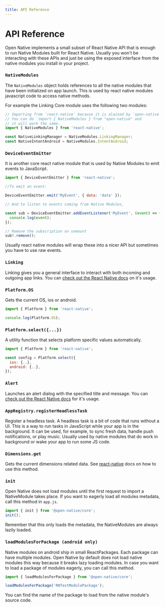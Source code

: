 ```yaml
---
title: API Reference
---
```


# API Reference

Open Native implements a small subset of React Native API that is enough to run Native Modules built for React Native. Usually you won't be interacting with these APIs and just be using the exposed interface from the native modules you install in your project.

### `NativeModules`

The `NativeModules` object holds references to all the native modules that have been initialized on app launch. This is used by react native modules javascript code to access native methods.

For example the Linking Core module uses the following two modules:

```js
// Importing from `react-native` because it is alaised by `open-native`.
// You can do `import { NativeModules } from "open-native" and
// it will work the same.
import { NativeModules } from 'react-native';

const NativeLinkingManager = NativeModules.LinkingManager;
const NativeIntentAndroid = NativeModules.IntentAndroid;
```

### `DeviceEventEmitter`

It is another core react native module that is used by Native Modules to emit events to JavaScript.

```js
import { DeviceEventEmitter } from 'react-native';

//To emit an event:

DeviceEventEmitter.emit('MyEvent', { data: 'data' });

// And to listen to events coming from Native Modules,

const sub = DeviceEventEmitter.addEventListener('MyEvent', (event) => {
  console.log(event);
});

// Remove the subscription on unmount
sub?.remove();
```

Usually react native modules will wrap these into a nicer API but sometimes you have to use raw events.

### `Linking`

Linking gives you a general interface to interact with both incoming and outgoing app links. You can [check out the React Native docs](https://reactnative.dev/docs/linking) on it's usage.

### `Platform.OS`

Gets the current OS, ios or android.

```js
import { Platform } from 'react-native';

console.log(Platform.OS);
```

### `Platform.select({...})`

A utility function that selects platform specific values automatically.

```js
import { Platform } from 'react-native';

const config = Platform.select({
  ios: {..},
  android: {..},
});
```

### `Alert`

Launches an alert dialog with the specified title and message. You can [check out the React Native docs](https://reactnative.dev/docs/alert) for it's usage.

### `AppRegistry.registerHeadlessTask`

Register a headless task. A headless task is a bit of code that runs without a UI. This is a way to run tasks in JavaScript while your app is in the background. It can be used, for example, to sync fresh data, handle push notifications, or play music.
Usually used by native modules that do work in background or wake your app to run some JS code.

### `Dimensions.get`

Gets the current dimensions related data. See [react-native](https://reactnative.dev/docs/dimensions#get) docs on how to use this method.

### `init`

Open Native does not load modules until the first request to import a NativeModule takes place. If you want to eagerly load all modules metadata, call this method in `app.js`.

```js
import { init } from '@open-native/core';
init();
```

Remember that this only loads the metadata, the NativeModules are always lazily loaded.

### `loadModulesForPackage (android only)`

Native modules on android ship in small ReactPackages. Each package can have multiple modules. Open Native by default does not load native modules this way because it breaks lazy loading modules. In case you want to load a package of modules eagerly, you can call this method.

```js
import { loadModulesForPackage } from '@open-native/core';

loadModulesForPackage('RNTestModulePackage');
```

You can find the name of the package to load from the native module's source code.
